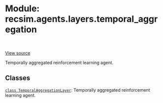 <div itemscope itemtype="http://developers.google.com/ReferenceObject">
<meta itemprop="name" content="recsim.agents.layers.temporal_aggregation" />
<meta itemprop="path" content="Stable" />
</div>

# Module: recsim.agents.layers.temporal_aggregation

<table class="tfo-notebook-buttons tfo-api" align="left">
</table>

<a target="_blank" href="https://github.com/google-research/recsim/agents/layers/temporal_aggregation.py">View
source</a>

Temporally aggregated reinforcement learning agent.

<!-- Placeholder for "Used in" -->

## Classes

[`class TemporalAggregationLayer`](../../../recsim/agents/layers/temporal_aggregation/TemporalAggregationLayer.md):
Temporally aggregated reinforcement learning agent.
